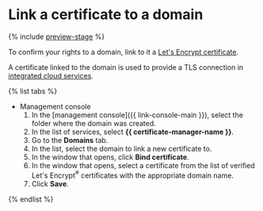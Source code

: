 # Link a certificate to a domain

{% include [preview-stage](../../../_includes/certificate-manager/preview-stage.md) %}

To confirm your rights to a domain, link to it a [Let's Encrypt certificate](../../concepts/managed-certificate.md).

A certificate linked to the domain is used to provide a TLS connection in [integrated cloud services](../../concepts/domains/services.md).

{% list tabs %}

- Management console
    1. In the [management console]({{ link-console-main }}), select the folder where the domain was created.
    1. In the list of services, select **{{ certificate-manager-name }}**.
    1. Go to the **Domains** tab.
    1. In the list, select the domain to link a new certificate to.
    1. In the window that opens, click **Bind certificate**.
    1. In the window that opens, select a certificate from the list of verified Let's Encrypt<sup>®</sup> certificates with the appropriate domain name.
    1. Click **Save**.

{% endlist %}

